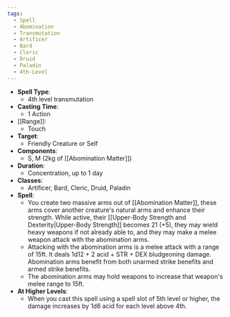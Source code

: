 ```yaml
---
tags:
  - Spell
  - Abomination
  - Transmutation
  - Artificer
  - Bard
  - Cleric
  - Druid
  - Paladin
  - 4th-Level
---
```

- **Spell Type**:
	- 4th level transmutation
- **Casting Time**:
	- 1 Action
- [[Range]]:
	- Touch
- **Target**:
	- Friendly Creature or Self
- **Components**:
	- S, M (2kg of [[Abomination Matter]])
- **Duration**:
	- Concentration, up to 1 day
- **Classes**:
	- Artificer, Bard, Cleric, Druid, Paladin
- **Spell**:
	- You create two massive arms out of [[Abomination Matter]], these arms cover another creature's natural arms and enhance their strength. While active, their [[Upper-Body Strength and Dexterity|Upper-Body Strength]] becomes 21 (+5), they may wield heavy weapons if not already able to, and they may make a melee weapon attack with the abomination arms.
	- Attacking with the abomination arms is a melee attack with a range of 15ft. It deals 1d12 + 2 acid + STR + DEX bludgeoning damage. Abomination arms benefit from both unarmed strike benefits and armed strike benefits. 
	- The abomination arms may hold weapons to increase that weapon's melee range to 15ft.
- **At Higher Levels**:
	- When you cast this spell using a spell slot of 5th level or higher, the damage increases by 1d6 acid for each level above 4th.
